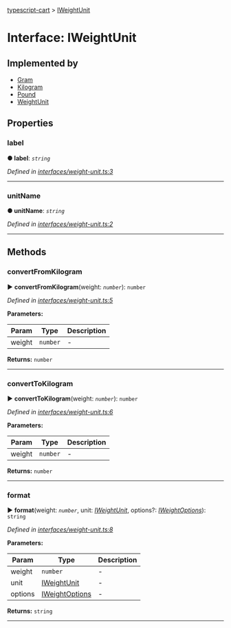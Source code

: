 [typescript-cart](../README.md) > [IWeightUnit](../interfaces/iweightunit.md)



# Interface: IWeightUnit

## Implemented by

* [Gram](../classes/gram.md)
* [Kilogram](../classes/kilogram.md)
* [Pound](../classes/pound.md)
* [WeightUnit](../classes/weightunit.md)


## Properties
<a id="label"></a>

###  label

**●  label**:  *`string`* 

*Defined in [interfaces/weight-unit.ts:3](https://github.com/FlareMind/typescript-cart/blob/c89995c/src/interfaces/weight-unit.ts#L3)*





___

<a id="unitname"></a>

###  unitName

**●  unitName**:  *`string`* 

*Defined in [interfaces/weight-unit.ts:2](https://github.com/FlareMind/typescript-cart/blob/c89995c/src/interfaces/weight-unit.ts#L2)*





___


## Methods
<a id="convertfromkilogram"></a>

###  convertFromKilogram

► **convertFromKilogram**(weight: *`number`*): `number`



*Defined in [interfaces/weight-unit.ts:5](https://github.com/FlareMind/typescript-cart/blob/c89995c/src/interfaces/weight-unit.ts#L5)*



**Parameters:**

| Param | Type | Description |
| ------ | ------ | ------ |
| weight | `number`   |  - |





**Returns:** `number`





___

<a id="converttokilogram"></a>

###  convertToKilogram

► **convertToKilogram**(weight: *`number`*): `number`



*Defined in [interfaces/weight-unit.ts:6](https://github.com/FlareMind/typescript-cart/blob/c89995c/src/interfaces/weight-unit.ts#L6)*



**Parameters:**

| Param | Type | Description |
| ------ | ------ | ------ |
| weight | `number`   |  - |





**Returns:** `number`





___

<a id="format"></a>

###  format

► **format**(weight: *`number`*, unit: *[IWeightUnit](iweightunit.md)*, options?: *[IWeightOptions](iweightoptions.md)*): `string`



*Defined in [interfaces/weight-unit.ts:8](https://github.com/FlareMind/typescript-cart/blob/c89995c/src/interfaces/weight-unit.ts#L8)*



**Parameters:**

| Param | Type | Description |
| ------ | ------ | ------ |
| weight | `number`   |  - |
| unit | [IWeightUnit](iweightunit.md)   |  - |
| options | [IWeightOptions](iweightoptions.md)   |  - |





**Returns:** `string`





___



